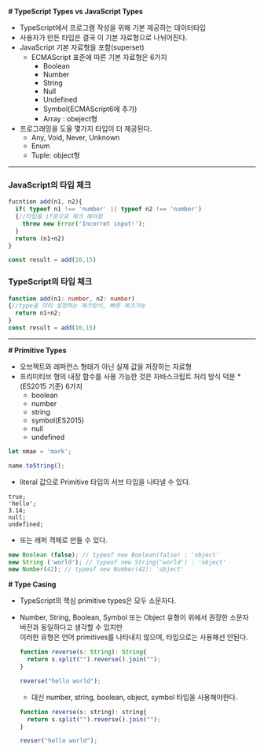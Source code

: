 __# TypeScript Types vs JavaScript Types__

  * TypeScript에서 프로그램 작성을 위해 기본 제공하는 데이터타입
  * 사용자가 만든 타입은 결국 이 기본 자료형으로 나뉘어진다.
  * JavaScript 기본 자료형을 포함(superset)
    * ECMAScript 표준에 따른 기본 자료형은 6가지
      * Boolean
      * Number
      * String
      * Null
      * Undefined
      * Symbol(ECMAScript6에 추가)
      * Array : obeject형
  * 프로그래밍을 도울 몇가지 타입이 더 제공된다.
    * Any, Void, Never, Unknown
    * Enum
    * Tuple: object형

------------------------------------------------------

### JavaScript의 타입 체크
```javascript
fucntion add(n1, n2){
  if( typeof n1 !== 'number' || typeof n2 !== 'number')
  {//타입을 if문으로 체크 해야함
    throw new Error('Incorret input!');
  }
  return (n1+n2)
}

const result = add(10,15)

```

### TypeScript의 타입 체크
```typescript
function add(n1: number, n2: number)
{//type을 미리 설정하는 체크방식, 빠른 체크가능
  return n1+n2;
}
const result = add(10,15)
```

------------------------------------------------------

__# Primitive Types__

  * 오브젝트와 레퍼런스 형태가 아닌 실제 값을 저장하는 자료형
  * 프리미티브 형의 내장 함수를 사용 가능한 것은 자바스크립트 처리 방식 덕분
  *(ES2015 기준) 6가지
    * boolean
    * number
    * string
    * symbol(ES2015)
    * null
    * undefined

```javascript
let nmae = 'mark';

name.toString();
```

  * literal 값으로 Primitive 타입의 서브 타입을 나타낼 수 있다.

```
true;
'hello';
3.14;
null;
undefined;
```

  * 또는 래퍼 객체로 만들 수 있다.

``` javascript
new Boolean (false); // typeof new Boolean(false) : 'object'
new String ('world'); // typeof new String('world') : 'object'
new Number(42); // typeof new Number(42): 'object'
```

__# Type Casing__

  * TypeScript의 핵심 primitive types은 모두 소문자다.
  * Number, String, Boolean, Symbol 또는 Object 유형이 위에서 권장한 소문자 버전과 동일하다고 생각할 수 있지만</br> 이러한 유형은 언어 primitives를 나타내지 않으며, 타입으로는 사용해선 안된다.

    ``` javascript
    function reverse(s: String): String{
      return s.split("").reverse().join("");
    }

    reverse("hello world");
    ```

    * 대신 number, string, boolean, object, symbol 타입을 사용해야한다.

    ``` javascript
    function reverse(s: string): string{
      return s.split("").reverse().join("");
    }

    revser("hello world");
    ```